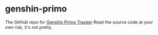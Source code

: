 # genshin-primo
The GitHub repo for [Genshin Primo Tracker](https://sirderpyherp.github.io/genshin-primo)
Read the source code at your own risk, it's not pretty.
